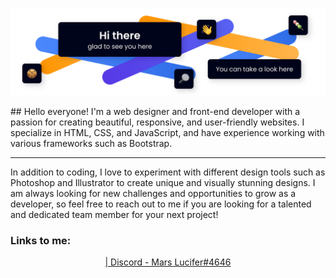 <p align="center"><img src="assets/img.svg"></p>
## Hello everyone!
I'm a web designer and front-end developer with a passion for creating beautiful, responsive, and user-friendly websites. I specialize in HTML, CSS, and JavaScript, and have experience working with various frameworks such as Bootstrap.

---

In addition to coding, I love to experiment with different design tools such as Photoshop and Illustrator to create unique and visually stunning designs. I am always looking for new challenges and opportunities to grow as a developer, so feel free to reach out to me if you are looking for a talented and dedicated team member for your next project!

### Links to me:
<p align="center">
  <a href="https://vk.com/mars_lucifer%22%3EVK</a> |
  <a href="https://t.me/Mars_Lucifer%22%3ETelegram</a> |
  <a href="#">Discord - Mars Lucifer#4646</a>
</p>

